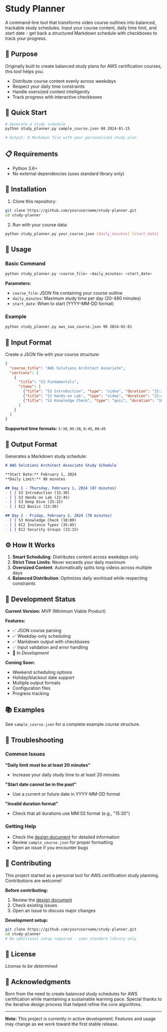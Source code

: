 # Study Planner

A command-line tool that transforms video course outlines into balanced, trackable study schedules. Input your course content, daily time limit, and start date - get back a structured Markdown schedule with checkboxes to track your progress.

## 🎯 Purpose

Originally built to create balanced study plans for AWS certification courses, this tool helps you:
- Distribute course content evenly across weekdays
- Respect your daily time constraints
- Handle oversized content intelligently
- Track progress with interactive checkboxes

## 🚀 Quick Start

```bash
# Generate a study schedule
python study_planner.py sample_course.json 60 2024-01-15

# Output: A Markdown file with your personalized study plan
```

## 📋 Requirements

- Python 3.6+
- No external dependencies (uses standard library only)

## 📁 Installation

1. Clone this repository:
```bash
git clone https://github.com/yourusername/study-planner.git
cd study-planner
```

2. Run with your course data:
```bash
python study_planner.py your_course.json [daily_minutes] [start_date]
```

## 📖 Usage

### Basic Command
```bash
python study_planner.py <course_file> <daily_minutes> <start_date>
```

**Parameters:**
- `course_file`: JSON file containing your course outline
- `daily_minutes`: Maximum study time per day (20-480 minutes)
- `start_date`: When to start (YYYY-MM-DD format)

### Example
```bash
python study_planner.py aws_saa_course.json 90 2024-02-01
```

## 📄 Input Format

Create a JSON file with your course structure:

```json
{
  "course_title": "AWS Solutions Architect Associate",
  "sections": [
    {
      "title": "S3 Fundamentals",
      "items": [
        {"title": "S3 Introduction", "type": "video", "duration": "15:30"},
        {"title": "S3 Hands-on Lab", "type": "video", "duration": "22:45"},
        {"title": "S3 Knowledge Check", "type": "quiz", "duration": "10:00"}
      ]
    }
  ]
}
```

**Supported time formats:** `5:30`, `05:30`, `0:45`, `00:45`

## 📅 Output Format

Generates a Markdown study schedule:

```markdown
# AWS Solutions Architect Associate Study Schedule

**Start Date:** February 1, 2024  
**Daily Limit:** 90 minutes  

## Day 1 - Thursday, February 1, 2024 (87 minutes)
- [ ] S3 Introduction (15:30)
- [ ] S3 Hands-on Lab (22:45)
- [ ] S3 Deep Dive (25:15)
- [ ] EC2 Basics (23:30)

## Day 2 - Friday, February 2, 2024 (78 minutes)
- [ ] S3 Knowledge Check (10:00)
- [ ] EC2 Instance Types (35:45)
- [ ] EC2 Security Groups (32:15)
```

## ⚙️ How It Works

1. **Smart Scheduling**: Distributes content across weekdays only
2. **Strict Time Limits**: Never exceeds your daily maximum
3. **Oversized Content**: Automatically splits long videos across multiple days
4. **Balanced Distribution**: Optimizes daily workload while respecting constraints

## 🔧 Development Status

**Current Version:** MVP (Minimum Viable Product)

**Features:**
- ✅ JSON course parsing
- ✅ Weekday-only scheduling  
- ✅ Markdown output with checkboxes
- ✅ Input validation and error handling
- 🚧 *In Development*

**Coming Soon:**
- Weekend scheduling options
- Holiday/blackout date support
- Multiple output formats
- Configuration files
- Progress tracking

## 📚 Examples

See `sample_course.json` for a complete example course structure.

## 🐛 Troubleshooting

### Common Issues

**"Daily limit must be at least 20 minutes"**
- Increase your daily study time to at least 20 minutes

**"Start date cannot be in the past"**
- Use a current or future date in YYYY-MM-DD format

**"Invalid duration format"**
- Check that all durations use MM:SS format (e.g., "15:30")

### Getting Help

- Check the [design document](design_document.md) for detailed information
- Review `sample_course.json` for proper formatting
- Open an issue if you encounter bugs

## 🤝 Contributing

This project started as a personal tool for AWS certification study planning. Contributions are welcome!

**Before contributing:**
1. Review the [design document](design_document.md)
2. Check existing issues
3. Open an issue to discuss major changes

**Development setup:**
```bash
git clone https://github.com/yourusername/study-planner.git
cd study-planner
# No additional setup required - uses standard library only
```

## 📜 License

*License to be determined*

## 🙏 Acknowledgments

Born from the need to create balanced study schedules for AWS certification while maintaining a sustainable learning pace. Special thanks to the iterative design process that helped refine the core algorithms.

---

**Note:** This project is currently in active development. Features and usage may change as we work toward the first stable release.